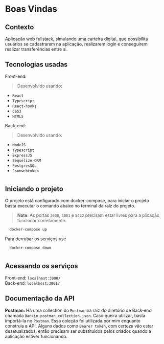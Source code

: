 # Boas Vindas

## Contexto
Aplicação web fullstack, simulando uma carteira digital, que possibilita usuários se cadastrarem na aplicação, realizarem login e  conseguirem realizar transferências entre si.

## Tecnologias usadas

Front-end:

> Desenvolvido usando: 
* `React`
* `Typescript`
* `React-hooks`
* `CSS3`
* `HTML5`

Back-end:

> Desenvolvido usando:
* `NodeJS`
* `Typescript`
* `ExpressJS`
* `Sequelize-ORM`
* `PostgresSQL`
* `Jsonwebtoken`

#

## Iniciando o projeto

O projeto está configurado com docker-compose, para iniciar o projeto basta executar o comando abaixo no terminal da raíz do projeto.

>**Note**: As portas `3000`, `3001` e `5432` precisam estar livres para a plicação funcionar corretamente.

```bash
  docker-compose up
```

Para derrubar os serviços use

```bash
  docker-compose down
```

#

## Acessando os serviços

Front-end: `localhost:3000/` <br />
Back-end: `localhost:3001/`

## Documentação da API

<b>Postman:</b> Há uma collection do `Postman` na raíz do diretório de Back-end chamada `Bankin.postman_collection.json`. Caso queira utilizar, basta importá-la no `Postman`. Essa coleção foi utilizada por mim enquanto construia a API. Alguns dados como `Bearer token`, com certeza vão estar desatualizados, então precisam ser substituídos pelos criados quando a aplicação estiver funcionando.

